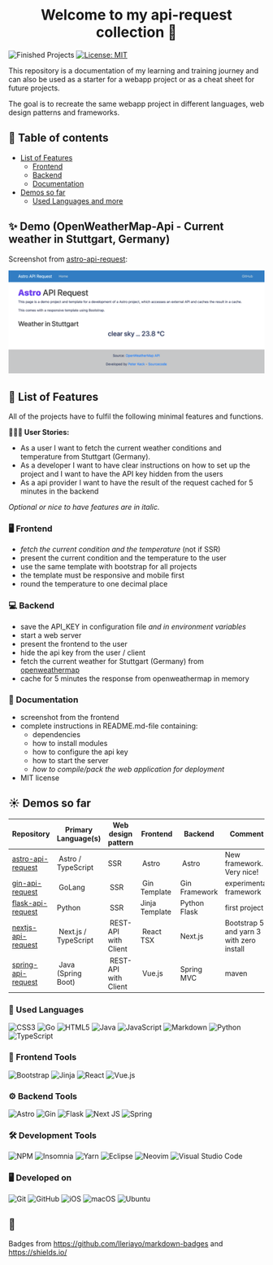 <h1 align="center">Welcome to my api-request collection 👋</h1>
<p>
  <img alt="Finished Projects" src="https://img.shields.io/badge/finished_projects_so_far-5-blue.svg?cacheSeconds=25920" />
  <a href="https://github.com/pyrrolizin/api-request/blob/master/LICENSE" target="_blank">
    <img alt="License: MIT" src="https://img.shields.io/badge/License-MIT-green.svg" />
  </a>
</p>

This repository is a documentation of my learning and training journey and can also be used as a starter for a webapp project or as a cheat sheet for future projects.

The goal is to recreate the same webapp project in different languages, web design patterns and frameworks.

## 📖 Table of contents

* [List of Features](#🔹-list-of-features)
  * [Frontend](#🖥-frontend)
  * [Backend](#💻-backend)
  * [Documentation](#📔-documentation)
* [Demos so far](#☀️-demos-so-far)
  * [Used Languages and more](#💬-used-languages)

## ✨ Demo (OpenWeatherMap-Api - Current weather in Stuttgart, Germany)

Screenshot from [astro-api-request](https://github.com/pyrrolizin/astro-api-request):

![screenshot of the demo application](screenshot.png)

## 🔹 List of Features

All of the projects have to fulfil the following minimal features and functions.

**👨‍💻💬 User Stories:**

* As a user I want to fetch the current weather conditions and temperature from Stuttgart (Germany).
* As a developer I want to have clear instructions on how to set up the project and I want to have the API key hidden from the users
* As a api provider I want to have the result of the request cached for 5 minutes in the backend

*Optional or nice to have features are in italic.*

### 🖥 Frontend

* *fetch the current condition and the temperature* (not if SSR)
* present the current condition and the temperature to the user
* use the same template with bootstrap for all projects
* the template must be responsive and mobile first
* round the temperature to one decimal place

### 💻 Backend

* save the API_KEY in configuration file *and in environment variables*
* start a web server
* present the frontend to the user
* hide the api key from the user / client
* fetch the current weather for Stuttgart (Germany) from [openweathermap](https://openweathermap.org/api)
* cache for 5 minutes the response from openweathermap in memory

### 📔 Documentation

* screenshot from the frontend
* complete instructions in README.md-file containing:
  * dependencies
  * how to install modules
  * how to configure the api key
  * how to start the server
  * *how to compile/pack the web application for deployment*
* MIT license

## ☀️ Demos so far

| Repository        | Primary Language(s)   | Web design pattern   | Frontend   | Backend   | Comment
| ---               | ---  | --- | ---- | ---- |---- | 
| [astro-api-request](https://github.com/pyrrolizin/astro-api-request) | Astro / TypeScript | SSR | Astro | Astro | New framework. Very nice! |
| [gin-api-request](https://github.com/pyrrolizin/gin-api-request)   | GoLang | SSR | Gin Template | Gin Framework   | experimental framework    |
| [flask-api-request](https://github.com/pyrrolizin/flask-api-request) | Python | SSR | Jinja Template| Python Flask  | first project     |
| [nextjs-api-request](https://github.com/pyrrolizin/nextjs-api-request) | Next.js / TypeScript | REST-API with Client | React TSX | Next.js | Bootstrap 5 and yarn 3 with zero install  |
| [spring-api-request](https://github.com/pyrrolizin/spring-api-request) | Java (Spring Boot) | REST-API with Client | Vue.js | Spring MVC | maven   |

### 💬 Used Languages

![CSS3](https://img.shields.io/badge/css3-%231572B6.svg?style=for-the-badge&logo=css3&logoColor=white)
![Go](https://img.shields.io/badge/go-%2300ADD8.svg?style=for-the-badge&logo=go&logoColor=white)
![HTML5](https://img.shields.io/badge/html5-%23E34F26.svg?style=for-the-badge&logo=html5&logoColor=white)
![Java](https://img.shields.io/badge/java-%23ED8B00.svg?style=for-the-badge&logo=java&logoColor=white)
![JavaScript](https://img.shields.io/badge/javascript-%23323330.svg?style=for-the-badge&logo=javascript&logoColor=%23F7DF1E)
![Markdown](https://img.shields.io/badge/markdown-%23000000.svg?style=for-the-badge&logo=markdown&logoColor=white)
![Python](https://img.shields.io/badge/python-3670A0?style=for-the-badge&logo=python&logoColor=ffdd54)
![TypeScript](https://img.shields.io/badge/typescript-%23007ACC.svg?style=for-the-badge&logo=typescript&logoColor=white)

### 🎨 Frontend Tools

![Bootstrap](https://img.shields.io/badge/bootstrap-%23563D7C.svg?style=for-the-badge&logo=bootstrap&logoColor=white)
![Jinja](https://img.shields.io/badge/jinja-white.svg?style=for-the-badge&logo=jinja&logoColor=black)
![React](https://img.shields.io/badge/react-%2320232a.svg?style=for-the-badge&logo=react&logoColor=%2361DAFB)
![Vue.js](https://img.shields.io/badge/vuejs-%2335495e.svg?style=for-the-badge&logo=vuedotjs&logoColor=%234FC08D)

### ⚙️ Backend Tools

![Astro](https://img.shields.io/badge/Astro-%239146FF?style=for-the-badge)
![Gin](https://img.shields.io/badge/gin-%2300ADD8.svg?style=for-the-badge&logo=go&logoColor=white)
![Flask](https://img.shields.io/badge/flask-%23000.svg?style=for-the-badge&logo=flask&logoColor=white)
![Next JS](https://img.shields.io/badge/Next-black?style=for-the-badge&logo=next.js&logoColor=white)
![Spring](https://img.shields.io/badge/spring-%236DB33F.svg?style=for-the-badge&logo=spring&logoColor=white)

### 🛠 Development Tools

![NPM](https://img.shields.io/badge/NPM-%23000000.svg?style=for-the-badge&logo=npm&logoColor=white)
![Insomnia](https://img.shields.io/badge/Insomnia-black?style=for-the-badge&logo=insomnia&logoColor=5849BE)
![Yarn](https://img.shields.io/badge/yarn-%232C8EBB.svg?style=for-the-badge&logo=yarn&logoColor=white)
![Eclipse](https://img.shields.io/badge/Eclipse-FE7A16.svg?style=for-the-badge&logo=Eclipse&logoColor=white)
![Neovim](https://img.shields.io/badge/NeoVim-%2357A143.svg?&style=for-the-badge&logo=neovim&logoColor=white)
![Visual Studio Code](https://img.shields.io/badge/Visual%20Studio%20Code-0078d7.svg?style=for-the-badge&logo=visual-studio-code&logoColor=white)

### 🖥 Developed on

![Git](https://img.shields.io/badge/git-%23F05033.svg?style=for-the-badge&logo=git&logoColor=white)
![GitHub](https://img.shields.io/badge/github-%23121011.svg?style=for-the-badge&logo=github&logoColor=white)
![iOS](https://img.shields.io/badge/iOS-000000?style=for-the-badge&logo=ios&logoColor=white)
![macOS](https://img.shields.io/badge/mac%20os-000000?style=for-the-badge&logo=macos&logoColor=F0F0F0)
![Ubuntu](https://img.shields.io/badge/Ubuntu-E95420?style=for-the-badge&logo=ubuntu&logoColor=white)

## 👋

Badges from <https://github.com/Ileriayo/markdown-badges> and <https://shields.io/>
